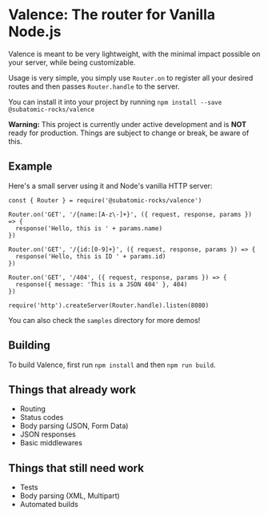 # Valence: The router for Vanilla Node.js

Valence is meant to be very lightweight, with the minimal impact possible on your server, while being customizable.

Usage is very simple, you simply use `Router.on` to register all your desired routes and then passes `Router.handle` to the server.

You can install it into your project by running `npm install --save @subatomic-rocks/valence`

**Warning:** This project is currently under active development and is **NOT** ready for production. Things are subject to change or break, be aware of this.

## Example

Here's a small server using it and Node's vanilla HTTP server:
```
const { Router } = require('@subatomic-rocks/valence')

Router.on('GET', '/{name:[A-z\-]+}', ({ request, response, params }) => {
  response('Hello, this is ' + params.name)
})

Router.on('GET', '/{id:[0-9]+}', ({ request, response, params }) => {
  response('Hello, this is ID ' + params.id)
})

Router.on('GET', '/404', ({ request, response, params }) => {
  response({ message: 'This is a JSON 404' }, 404)
})

require('http').createServer(Router.handle).listen(8080)
```

You can also check the `samples` directory for more demos!

## Building

To build Valence, first run `npm install` and then `npm run build`.

## Things that already work

- Routing
- Status codes
- Body parsing (JSON, Form Data)
- JSON responses
- Basic middlewares

## Things that still need work
- Tests
- Body parsing (XML, Multipart)
- Automated builds